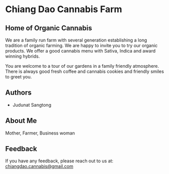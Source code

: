 
# Chiang Dao Cannabis Farm

## Home of Organic Cannabis
 We are a family  run farm with several generation establishing a long tradition of organic farming. We are happy to invite you to try our organic products. We offer a good cannabis menu with Sativa, Indica and award winning hybrids.

You are welcome to a tour of our gardens in a family friendly atmosphere. There is always good fresh coffee and cannabis cookies and friendly smiles to greet you.

## Authors
- Judunat Sangtong

## About Me
Mother, Farmer, Business woman

## Feedback
If you have any feedback, please reach out to us at: chiangdao.cannabis@gmail.com
